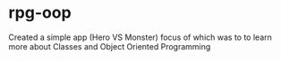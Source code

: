 # rpg-oop
Created a simple app (Hero VS Monster) focus of which was to to learn more about Classes and Object Oriented Programming
